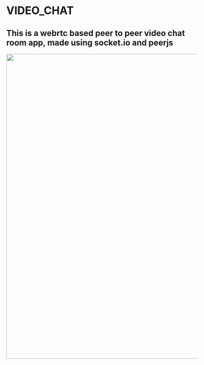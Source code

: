 # VIDEO_CHAT

## This is a webrtc based peer to peer video chat room app, made using socket.io and peerjs
<img align="left" src="https://i.imgur.com/B0xxmzK.png" width="800px"/>
